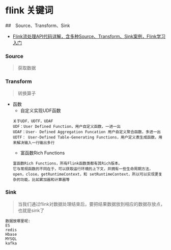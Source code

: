# flink 关键词
##　Source、Transform、Sink
- [Flink流处理API代码详解，含多种Source、Transform、Sink案例，Flink学习入门](https://blog.csdn.net/weixin_38586230/article/details/106637910)
### Source
> 获取数据

### Transform
> 转换算子
- 函数
    - 自定义实现UDF函数
    ```
    关于UDF，UDTF，UDAF
    UDF：User Defined Function，用户自定义函数，一进一出
    UDAF：User- Defined Aggregation Funcation 用户自定义聚合函数，多进一出
    UDTF： User-Defined Table-Generating Functions，用户定义表生成函数，用来解决输入一行输出多行
    ```
    - 富函数Rich Functions
    ```
    富函数Rich Functions，所有Flink函数类都有其Rich版本。
    它与常规函数的不同在于，可以获取运行环境的上下文，并拥有一些生命周期方法，
    open，close，getRuntimeContext，和 setRuntimeContext，所以可以实现更复杂的功能，比如累加器和计算器等
    ```
  
### Sink
> 当我们通过flink对数据处理结束后，要把结果数据放到相应的数据存放点，也就是sink了
```
数据放哪里呢:
ES
redis
Hbase
MYSQL
kafka
```
